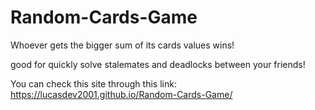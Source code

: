# Random-Cards-Game
Whoever gets the bigger sum of its cards values wins!

good for quickly solve stalemates and deadlocks between your friends!

You can check this site through this link: https://lucasdev2001.github.io/Random-Cards-Game/
